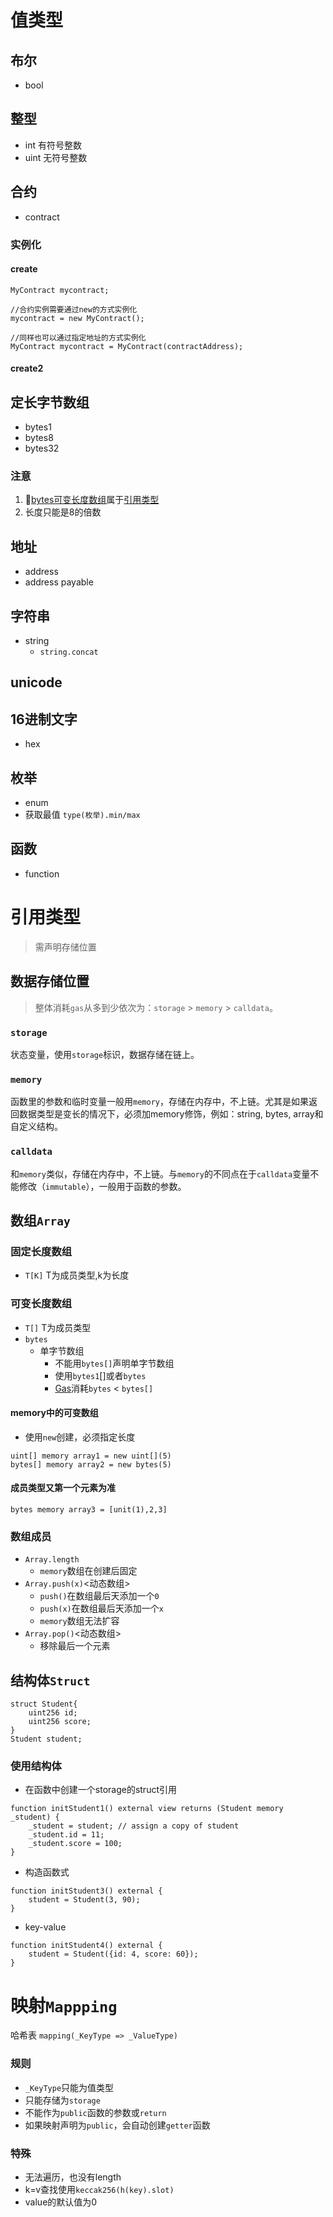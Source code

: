 # 值类型
## 布尔
- bool
## 整型
- int
	有符号整数
- uint
	无符号整数
## 合约
- contract
### 实例化
#### create
```sol
MyContract mycontract;

//合约实例需要通过new的方式实例化
mycontract = new MyContract(); 

//同样也可以通过指定地址的方式实例化
MyContract mycontract = MyContract(contractAddress); 
```
#### create2
## 定长字节数组
- bytes1
- bytes8
- bytes32
### 注意
1. 👀[bytes可变长度数组](#可变长度数组)属于[引用类型](#引用类型)
2. 长度只能是8的倍数
## 地址
- address
- address payable
## 字符串
- string
	- `string.concat`

## unicode

## 16进制文字
- hex
## 枚举
- enum
- 获取最值
	`type(枚举).min/max`

## 函数
- function

# 引用类型
> 需声明存储位置
## 数据存储位置
> 整体消耗`gas`从多到少依次为：`storage` > `memory` > `calldata`。
### `storage`
状态变量，使用`storage`标识，数据存储在链上。
    
###  `memory`
函数里的参数和临时变量一般用`memory`，存储在内存中，不上链。尤其是如果返回数据类型是变长的情况下，必须加memory修饰，例如：string, bytes, array和自定义结构。
    
### `calldata`
和`memory`类似，存储在内存中，不上链。与`memory`的不同点在于`calldata`变量不能修改（`immutable`），一般用于函数的参数。

## 数组`Array`
### 固定长度数组
- `T[K]`
	T为成员类型,k为长度

### 可变长度数组
- `T[]`
	T为成员类型
- `bytes`
	- 单字节数组
		- 不能用`bytes[]`声明单字节数组
		- 使用`bytes1`[]或者`bytes`
		- [Gas](Gas.md)消耗`bytes` < `bytes[]`
#### memory中的可变数组
- 使用`new`创建，必须指定长度
```sol
uint[] memory array1 = new uint[](5)
bytes[] memory array2 = new bytes(5)
```
#### 成员类型又第一个元素为准
```sol
bytes memory array3 = [unit(1),2,3]
```
### 数组成员
- `Array.length`
	- `memory`数组在创建后固定
- `Array.push(x)`<动态数组>
	- `push()`在数组最后天添加一个`0`
	- `push(x)`在数组最后天添加一个`x`
	- `memory`数组无法扩容
- `Array.pop()`<动态数组>
	- 移除最后一个元素
## 结构体`Struct`
```sol
struct Student{
	uint256 id;
	uint256 score;
}
Student student;
```
### 使用结构体
- 在函数中创建一个storage的struct引用
```sol
function initStudent1() external view returns (Student memory _student) {
	_student = student; // assign a copy of student
	_student.id = 11;
	_student.score = 100;
}
```
- 构造函数式
```sol
function initStudent3() external {
	student = Student(3, 90);
}
```
- key-value
```sol
function initStudent4() external {
	student = Student({id: 4, score: 60});
}
```

# 映射`Mappping`
哈希表
`mapping(_KeyType => _ValueType)`
### 规则
- `_KeyType`只能为值类型
- 只能存储为`storage`
- 不能作为`public`函数的参数或`return`
- 如果映射声明为`public`，会自动创建`getter`函数
### 特殊
- 无法遍历，也没有length
- k=v查找使用`keccak256(h(key).slot)`
- value的默认值为0